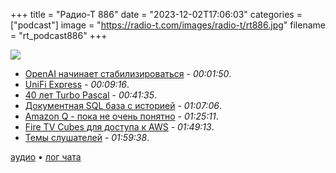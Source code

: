 +++
title = "Радио-Т 886"
date = "2023-12-02T17:06:03"
categories = ["podcast"]
image = "https://radio-t.com/images/radio-t/rt886.jpg"
filename = "rt_podcast886"
+++

![](https://radio-t.com/images/radio-t/rt886.jpg)

- [OpenAI начинает стабилизироваться](https://openai.com/blog/sam-altman-returns-as-ceo-openai-has-a-new-initial-board) - *00:01:50*.
- [UniFi Express](https://ui.com/cloud-gateways/express) - *00:09:16*.
- [40 лет Turbo Pascal](https://habr.com/ru/articles/777936/) - *00:41:35*.
- [Документная SQL база с историей](https://docs.endatabas.com/appendix/why.html) - *01:07:06*.
- [Amazon Q - пока не очень понятно](https://aws.amazon.com/q/) - *01:25:11*.
- [Fire TV Cubes для доступа к AWS](https://arstechnica.com/information-technology/2023/11/amazons-195-thin-clients-are-repurposed-fire-tv-cubes/?utm_source=twitter) - *01:49:13*.
- [Темы слушателей](https://radio-t.com/p/2023/11/29/prep-886/) - *01:59:38*.

[аудио](https://cdn.radio-t.com/rt_podcast886.mp3) • [лог чата](https://chat.radio-t.com/logs/radio-t-886.html)
<audio src="https://cdn.radio-t.com/rt_podcast886.mp3" preload="none"></audio>
